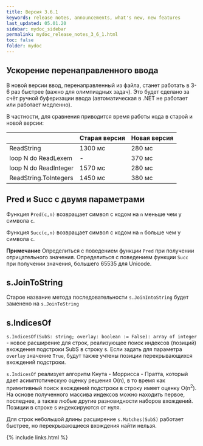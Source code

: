 ```yaml
---
title: Версия 3.6.1
keywords: release notes, announcements, what's new, new features
last_updated: 05.01.20
sidebar: mydoc_sidebar
permalink: mydoc_release_notes_3_6_1.html
toс: false
folder: mydoc
---
```


## Ускорение перенаправленного ввода

В новой версии ввод, перенаправленный из файла, станет работать в 3-6 раз быстрее (важно для олимпиадных задач).
Это будет сделано за счёт ручной буферизации ввода (автоматическая в .NET не работает или работает медленно). 

В частности, для сравнения приводится время работы кода в старой и новой версии:

|  | Старая версия | Новая версия |
|-------|--------|---------|
| ReadString | 1300 мс | 280 мс |
| loop N do ReadLexem | - | 370 мс |
| loop N do ReadInteger | 1570 мс | 280 мс |
| ReadString.ToIntegers | 1450 мс | 380 мс |

## Pred и Succ с двумя параметрами 

Функция `Pred(c,n)` возвращает символ с кодом на `n` меньше чем у символа `c`.

Функция `Succ(c,n)` возвращает символ с кодом на `n` больше чем у символа `c`.

**Примечание** Определиться с поведением функции `Pred` при получении отрицательного значения. Определиться с поведением функции `Succ` при получении значения, большего 65535 для Unicode.

## s.JoinToString

Старое название метода последовательности `s.JoinIntoString` будет заменено на `s.JoinToString`

## s.IndicesOf

`s.IndicesOf(SubS: string; overlay: boolean := False): array of integer` - новое расширение для строк, реализующее поиск индексов (позиций) вхождения подстроки SubS в строку s. Если задать для параметра `overlay` значение `True`, будут также учтены позиции перекрывающихся вхождений подстроки.

`s.IndicesOf` реализует алгоритм Кнута - Моррисса - Пратта, который дает асимптотическую оценку решения O(n), в то время как примитивный поиск вхождений подстроки в строку имеет оценку O(n<sup>2</sup>). На основе полученного массива индексов можно находить первое, последнее, а также любые другие разновидности наборов вхождений. Позиции в строке s индексируются от нуля.

Для строк небольшой длины расширение `s.Matches(SubS)` работает быстрее, но перекрывающиеся вхождения найти нельзя.

{% include links.html %}
